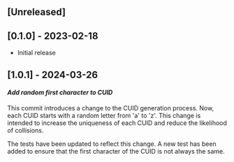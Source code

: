 ## [Unreleased]

## [0.1.0] - 2023-02-18

- Initial release

## [1.0.1] - 2024-03-26

#### *Add random first character to CUID*

This commit introduces a change to the CUID generation process. Now, each
CUID starts with a random letter from 'a' to 'z'. This change is intended
to increase the uniqueness of each CUID and reduce the likelihood of
collisions.

The tests have been updated to reflect this change. A new test has been
added to ensure that the first character of the CUID is not always the
same.
